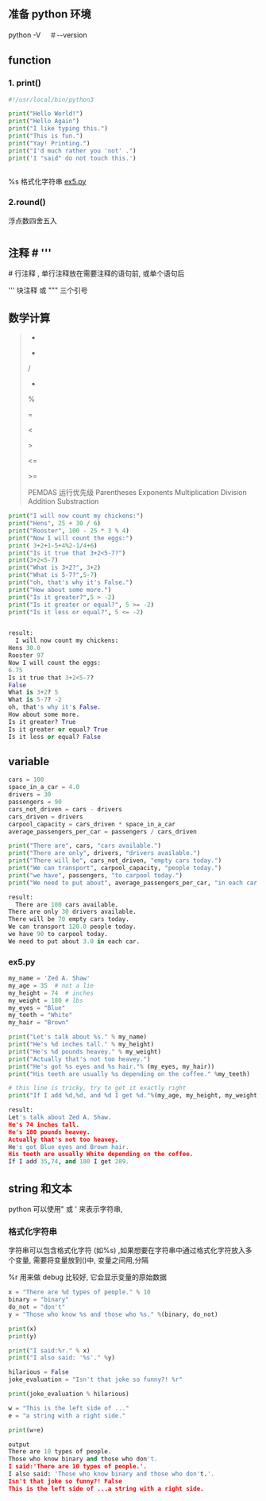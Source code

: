 ## 准备 python 环境

python -V  　＃--version





## function

### 1. print()

```python
#!/usr/local/bin/python3

print("Hello World!")
print("Hello Again")
print("I like typing this.")
print("This is fun.")
print("Yay! Printing.")
print("I'd much rather you 'not' .")
print('I "said" do not touch this.')



```

%s 格式化字符串 [ex5.py](#ex5.py)



### 2.round()

浮点数四舍五入





#





## 注释 \# '''

\# 行注释 , 单行注释放在需要注释的语句前, 或单个语句后

''' 块注释  或 """   三个引号



## 数学计算

> +
>
> -
>
> /
>
> *
>
> %
>
> =
>
> <
>
> \>
>
> <=
>
> \>=
>
> PEMDAS 运行优先级 Parentheses Exponents Multiplication Division Addition Substraction

```python
print("I will now count my chickens:")
print("Hens", 25 + 30 / 6)
print("Rooster", 100 - 25 * 3 % 4)
print("Now I will count the eggs:")
print( 3+2+1-5+4%2-1/4+6)
print("Is it true that 3+2<5-7?")
print(3+2<5-7)
print("What is 3+2?", 3+2)
print("What is 5-7?",5-7)
print("oh, that's why it's False.")
print("How about some more.")
print("Is it greater?",5 > -2)
print("Is it greater or equal?", 5 >= -2)
print("Is it less or equal?", 5 <= -2)


result:
  I will now count my chickens:
Hens 30.0
Rooster 97
Now I will count the eggs:
6.75
Is it true that 3+2<5-7?
False
What is 3+2? 5
What is 5-7? -2
oh, that's why it's False.
How about some more.
Is it greater? True
Is it greater or equal? True
Is it less or equal? False
```



## variable 



``` python
cars = 100
space_in_a_car = 4.0
drivers = 30
passengers = 90
cars_not_driven = cars - drivers
cars_driven = drivers
carpool_capacity = cars_driven * space_in_a_car
average_passengers_per_car = passengers / cars_driven

print("There are", cars, "cars available.")
print("There are only", drivers, "drivers available.")
print("There will be", cars_not_driven, "empty cars today.")
print("We can transport", carpool_capacity, "people today.")
print("we have", passengers, "to carpool today.")
print("We need to put about", average_passengers_per_car, "in each car.")

result:
  There are 100 cars available.
There are only 30 drivers available.
There will be 70 empty cars today.
We can transport 120.0 people today.
we have 90 to carpool today.
We need to put about 3.0 in each car.
```



### ex5.py

```python
my_name = 'Zed A. Shaw'
my_age = 35  # not a lie
my_height = 74  # inches
my_weight = 180 # lbs
my_eyes = "Blue" 
my_teeth = "White"
my_hair = "Brown"

print("Let's talk about %s." % my_name)
print("He's %d inches tall." % my_height)
print("He's %d pounds heavey." % my_weight)
print("Actually that's not too heavey.")
print("He's got %s eyes and %s hair."% (my_eyes, my_hair))
print("His teeth are usually %s depending on the coffee." %my_teeth)

# this line is tricky, try to get it exactly right
print("If I add %d,%d, and %d I get %d."%(my_age, my_height, my_weight, my_age + my_height + my_weight))

result:
Let's talk about Zed A. Shaw.
He's 74 inches tall.
He's 180 pounds heavey.
Actually that's not too heavey.
He's got Blue eyes and Brown hair.
His teeth are usually White depending on the coffee.
If I add 35,74, and 180 I get 289.

```



## string 和文本

python 可以使用" 或 '  来表示字符串, 



### 格式化字符串

字符串可以包含格式化字符 (如%s) ,如果想要在字符串中通过格式化字符放入多个变量, 需要将变量放到()中, 变量之间用,分隔

%r 用来做 debug 比较好, 它会显示变量的原始数据





```python
x = "There are %d types of people." % 10
binary = "binary"
do_not = "don't"
y = "Those who know %s and those who %s." %(binary, do_not)

print(x)
print(y)

print("I said:%r." % x)
print("I also said: '%s'." %y)

hilarious = False
joke_evaluation = "Isn't that joke so funny?! %r"

print(joke_evaluation % hilarious)

w = "This is the left side of ..."
e = "a string with a right side."

print(w+e)

output
There are 10 types of people.
Those who know binary and those who don't.
I said:'There are 10 types of people.'.
I also said: 'Those who know binary and those who don't.'.
Isn't that joke so funny?! False
This is the left side of ...a string with a right side.
```

